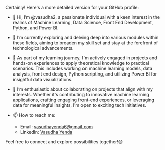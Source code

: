 Certainly! Here's a more detailed version for your GitHub profile:

- 👋 Hi, I’m @vasudha2, a passionate individual with a keen interest in the realms of Machine Learning, Data Science, Front End Development, Python, and Power BI.

- 👀 I’m currently exploring and delving deep into various modules within these fields, aiming to broaden my skill set and stay at the forefront of technological advancements.

- 🌱 As part of my learning journey, I'm actively engaged in projects and hands-on experiences to apply theoretical knowledge to practical scenarios. This includes working on machine learning models, data analysis, front end design, Python scripting, and utilizing Power BI for insightful data visualizations.

- 💞️ I’m enthusiastic about collaborating on projects that align with my interests. Whether it's contributing to innovative machine learning applications, crafting engaging front-end experiences, or leveraging data for meaningful insights, I'm open to exciting tech initiatives.

- 📫 How to reach me: 
  - Email: vasudhayenda6@gmail.com
  - LinkedIn: [Vasudha Yenda](https://www.linkedin.com/in/vasudha-yenda-978727192)

Feel free to connect and explore possibilities together!😊


